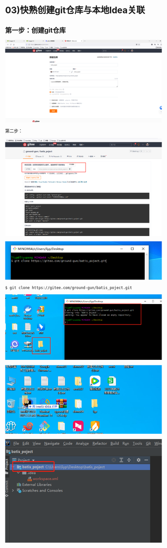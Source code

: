 # 03)快熟创建git仓库与本地Idea关联

## 第一步：创建git仓库

![image-20230713095044607](03快熟创建git仓库与本地Idea关联.assets/image-20230713095044607.png)















第二步：



![image-20230713095204122](03快熟创建git仓库与本地Idea关联.assets/image-20230713095204122.png)







![image-20230713095322076](03快熟创建git仓库与本地Idea关联.assets/image-20230713095322076.png)



```
$ git clone https://gitee.com/ground-gun/batis_poject.git
```





![image-20230713095404728](03快熟创建git仓库与本地Idea关联.assets/image-20230713095404728.png)













![image-20230713095435470](03快熟创建git仓库与本地Idea关联.assets/image-20230713095435470.png)











![image-20230713095503383](03快熟创建git仓库与本地Idea关联.assets/image-20230713095503383.png)





